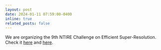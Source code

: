 ```yaml
---
layout: post
date: 2024-01-11 07:59:00-0400
inline: true
related_posts: false
---
```




We are organizing the 9th NTIRE Challenge on Efficient Super-Resolution. Check it [here](https://cvlai.net/ntire/2024/) and [here](https://codalab.lisn.upsaclay.fr/competitions/17547).
